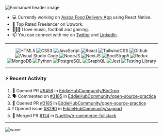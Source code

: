 ![Emmanuel header image](https://github.com/Nuellity/e-commerce-fullstack/assets/108362417/dad667b1-ea02-4448-91ef-a935e55df612)


- 💻 Currently working on [Ayaba Food Delivery App](https://github.com/Nuellity/FoodDelivery-ReactNative) using React Native.
- 📝 Top Rated Freelancer on Upwork.
- 🧘🏻‍♀️ I love music, football and gaming.
- 📫 You can connect with me on [Twitter](https://twitter.com/emmabhu) and [LinkedIn](https://www.linkedin.com/in/emmanuelabhulimhen/).
---
<p align="center">
<img alt="HTML5" src="https://img.shields.io/badge/html5-%23fca9ae.svg?style=for-the-badge&logo=html5&logoColor=140200"/>
<img alt="CSS3" src="https://img.shields.io/badge/css3-%23ffd2ce.svg?style=for-the-badge&logo=css3&logoColor=140200"/>
<img alt="JavaScript" src="https://img.shields.io/badge/javascript-%23e4626b.svg?style=for-the-badge&logo=javascript&logoColor=%23F7DF1E"/>
<img alt="React" src="https://img.shields.io/badge/react-%23f2ca61.svg?style=for-the-badge&logo=react&logoColor=%2361DAFB"/>
<img alt="TailwindCSS" src="https://img.shields.io/badge/tailwind css-%23fca9ae.svg?style=for-the-badge&logo=tailwind-css&logoColor=140200"/>
<img alt="Github" src="https://img.shields.io/badge/github-%23e4626b.svg?style=for-the-badge&logo=github&logoColor=140200"/>
<img alt="Visual Studio Code" src="https://img.shields.io/badge/Visual Studio Code-f2ca61.svg?style=for-the-badge&logo=visual-studio-code&logoColor=140200"/>
<img alt="NodeJS" src="https://img.shields.io/badge/NodeJS-%23ffd2ce.svg?style=for-the-badge&logo=nodedotjs&logoColor=140200" />
<img alt="NextJS" src="https://img.shields.io/badge/NextJS-%23e4626b.svg?style=for-the-badge&logo=nextdotjs&logoColor=%23F7DF1E"/>
<img alt="BootStrap5" src="https://img.shields.io/badge/Bootstrap5-%23f2ca61.svg?style=for-the-badge&logo=bootstrap&logoColor=140200"/>
<img alt="Redux" src="https://img.shields.io/badge/redux-%23fca9ae.svg?style=for-the-badge&logo=redux&logoColor=140200"/>
<img alt="MongoDB" src="https://img.shields.io/badge/MongoDb-%23e4626b.svg?style=for-the-badge&logo=mongodb&logoColor=140200"/>
<img alt="Python" src="https://img.shields.io/badge/Python-f2ca61.svg?style=for-the-badge&logo=python&logoColor=140200"/>
<img alt="PostgreSQL" src="https://img.shields.io/badge/PostgreSQL-%23ffd2ce.svg?style=for-the-badge&logo=postgresql&logoColor=140200" />
<img alt="GraphQL" src="https://img.shields.io/badge/GraphQL-%23e4626b.svg?style=for-the-badge&logo=graphql&logoColor=140200"/>
<img alt="Jest" src="https://img.shields.io/badge/Jest-f2ca61.svg?style=for-the-badge&logo=jest&logoColor=140200"/>
<img alt="Testing Library" src="https://img.shields.io/badge/TestingLibrary-%23ffd2ce.svg?style=for-the-badge&logo=testinglibrary&logoColor=140200" />
</p>

---



### :zap: Recent Activity

<!--START_SECTION:activity-->
1. 💪 Opened PR [#9456](https://github.com/EddieHubCommunity/BioDrop/pull/9456) in [EddieHubCommunity/BioDrop](https://github.com/EddieHubCommunity/BioDrop)
2. 🗣 Commented on [#3185](https://github.com/EddieHubCommunity/open-source-practice/issues/3185) in [EddieHubCommunity/open-source-practice](https://github.com/EddieHubCommunity/open-source-practice)
3. 💪 Opened PR [#3185](https://github.com/EddieHubCommunity/open-source-practice/pull/3185) in [EddieHubCommunity/open-source-practice](https://github.com/EddieHubCommunity/open-source-practice)
4. ❗ Opened issue [#8290](https://github.com/EddieHubCommunity/support/issues/8290) in [EddieHubCommunity/support](https://github.com/EddieHubCommunity/support)
5. 🎉 Merged PR [#124](https://github.com/Nuellity/e-commerce-fullstack/pull/124) in [Nuellity/e-commerce-fullstack](https://github.com/Nuellity/e-commerce-fullstack)
<!--END_SECTION:activity-->

---

![wave](https://user-images.githubusercontent.com/29425781/154565641-d52e2a87-7a1b-4323-a9c0-57a853ca06ef.png)
